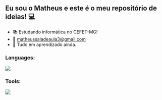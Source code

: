 ## Eu sou o Matheus e este é o meu repositório de ideias! 💻

- 📚 Estudando informática no CEFET-MG!
- 📩 matheussaladeaula3@gmail.com
- 📓 Tudo em aprendizado ainda.


<h3 align="left">Languages:</h3>
  <a href="https://skillicons.dev">
    <img src="https://skillicons.dev/icons?i=c,html,css,cpp" />
  </a>
  
<h3 align="left">Tools:</h3>
  <a href="https://skillicons.dev">
    <img src="https://skillicons.dev/icons?i=vscode,unity,blender,mysql,logisim" />
  </a>
